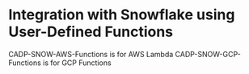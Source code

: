 # Integration with Snowflake using User-Defined Functions
CADP-SNOW-AWS-Functions is for AWS Lambda 
CADP-SNOW-GCP-Functions is for GCP Functions

